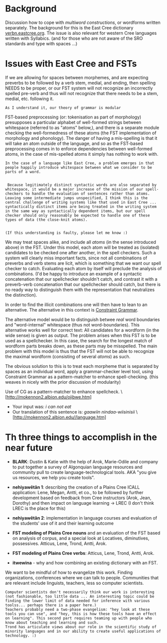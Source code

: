# Background

Discussion how to cope with *multiword constructions*, or wordforms
written separately. The background for this is the East Cree dictionary
[verbn.eastcree.org](http://verbn.eastcree.org). The issue is also relevant
for western Cree languages written with Syllabics. (and for those who are
not aware of the SRO standards and type with spaces ...)

# Issues with East Cree and FSTs

If we are allowing for spaces between morphemes, and are expecting preverbs to be followed by a verb stem, medial, and ending, then spelling NEEDS to be proper, or our FST system will not recognize   an incorrectly spelled pre-verb and thus will not recognize that there needs to be a stem, medial, etc. following it.

    As I understand it, our theory of grammar is modular


FST-based preprocessing (or: tokenisation as part of morphology) presupposes a particular alphabet of well-formed strings between whitespace (referred to as "atoms" below,), and there is a separate module checking the well-formedness of these atoms (the FST implementation of morphology and phonology). The danger of having a mis-spelling is that it will take an atom outside of the language, and so as the FST-based preprocessing comes in to enforce dependencies between well-formed atoms, in the case of mis-spelled atoms it simply has nothing to work with.

    In the case of a language like East Cree, a problem emerges in that people happily introduce whitespace between what we consider to be parts of a word.


     Because legitimately distinct syntactic words are also separated by whitespace, it would be a major increase of the mission of our spell-checkers to handle the evaluation of sentences rather than atoms. Leaving some intermediate jumps unspecified, I think this is the central challenge of writing systems like that used in East Cree ... syntactically distinct items are being treated in the writing system in the same way as syntactically dependent items, but our spell checker should only reasonably be expected to handle one of these types of data (the close-knit atoms).


    (If this understanding is faulty, please let me know :)

We may treat spaces alike, and include all *atoms*
(in the sense introduced above) in the FST. Under this model, each atom
will be treated as (isolated) candidates to be checked one after another, in the
spell checkers. Such a system will clearly miss important facts, since not
all combinations of preverbs and verb stems are licit, which is something that we want our spell checker to catch. Evaluating each atom by itself will preclude the analysis of combinations. (I'd be happy to introduce an example of a syntactic concatenation that our spellchecker shouldn't catch, and contrast it with a preverb-verb concatenation that our spellchecker should catch, but there is no ready way to distinguish them with the representation that neutralizes the distinction).

In order to find the illicit combinations one will then have to lean to an alternative.
The alternative in this context is [Constraint Grammar](https://en.wikipedia.org/wiki/Constraint_Grammar).

The alternative model would be to distinguish betwee *real* word boundaries
and "word-internal" whitespace (thus not word-boundaries). This alternative
works well for correct text: All candidates for a wordform (in the wide sense)
is given as output. The problem arises when this FST is to be used as a
spellchecker. In this case, the search for the longest match of wordform parts
breaks down, as these parts may be misspelled. The main problem with this
model is thus that the FST will not be able to recognize the maximal wordform
(consisting of several *atoms*) as such.

The obvious solution to this is to treat each morpheme that is separated by
spaces as an individual word, apply a grammar-checker level tool, using
Constraint Grammar as a pattern-matcher to enhance  spell-checking.
(this weaves in nicely with the prior discussion of modularity)

Use of CG as a pattern-matcher to enhance spellcheck. \\
[http://mokennon2.albion.edu/ojibwe.htm]

* Your input was: *i can not eat*
* Our translation of this sentence is: *gaawiin nindaa-wiisinisii* \\
  [http://mokennon2.albion.edu//language.htm]

# Th three things to accomplish in the near future

* **BLARK**: Dustin & Katie with the help of Arok, Marie-Odile and company to put together a survey of Algonquian language resources and community pull to create language-technological tools. AKA "you give us resources, we help you create tools".


* **nehiyawêtân 1**: describing the creation of a Plains Cree ICALL application: Lene, Megan, Antti, et co., to be followed by further development based on feedback from Cree instructors (Arok, Jean, Dorothy) and then impact on language learning  -> LREC (I don't think LREC is the place for this)

* **nehiyawêtân 2**: implementation in language courses and evaluation of the students' use of it and their learning outcome

* **FST modeling of Plains Cree nouns** and an evaluation of the FST based on analysis of corpus, and a special look at Locatives, diminutives, possessives.  Atticus, Lene, Trond, Antti, Arok.

* **FST modeling of Plains Cree verbs**: Atticus, Lene, Trond, Antti, Arok.

* **itwewina** - why and how combining an existing dictionary with an FST.

We want to be mindful of how to evangelize this work. Finding organizations, conferences where we can talk to people. Communities that are relevant include linguists, teachers, less so computer scientists.

    Computer scientists don't necessarily think our work is interesting (not fashionable, too little data ... An interesting topic could be finding the lower limit of data needed for inference with various toolss... perhaps there is a paper here.)
    Teachers probably need a two-phase evangelism: "hey look at these tools you can use", and "hey, this is how these tools have an effect on learning". This second part requires teaming up with people who know about teaching and learning and such.
    Trond has articulate views about our role in the scientific study of minority languages and in our ability to create useful applications of technology. :)
